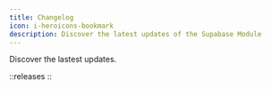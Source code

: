 ```yaml
---
title: Changelog
icon: i-heroicons-bookmark
description: Discover the latest updates of the Supabase Module
---
```


Discover the lastest updates.

::releases
::
